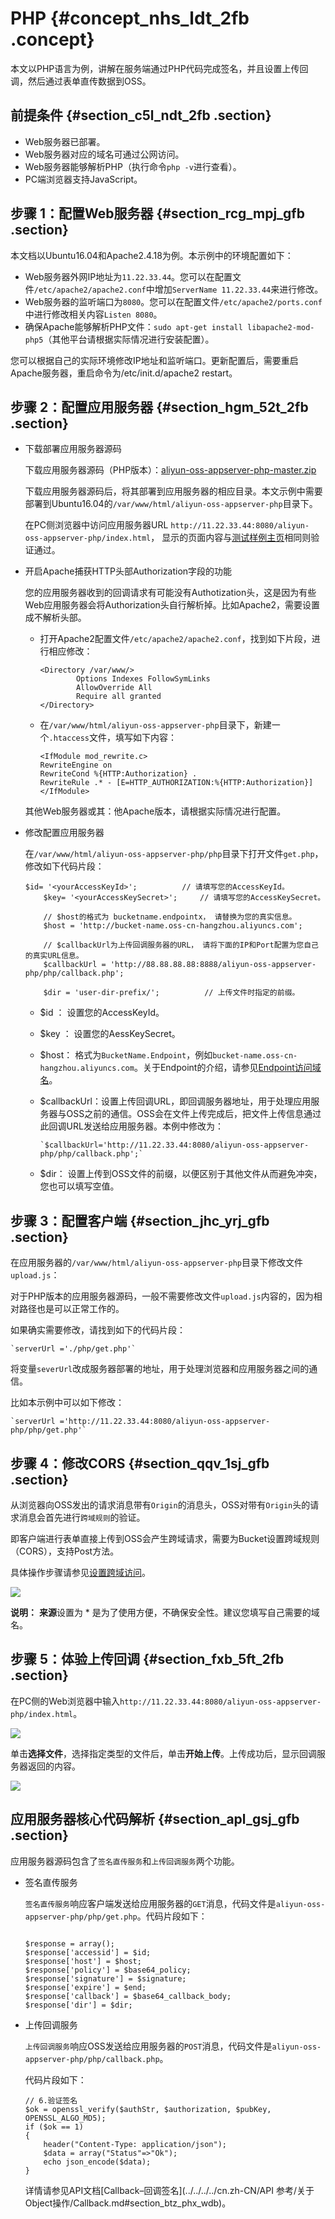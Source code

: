 # PHP {#concept_nhs_ldt_2fb .concept}

本文以PHP语言为例，讲解在服务端通过PHP代码完成签名，并且设置上传回调，然后通过表单直传数据到OSS。

## 前提条件 {#section_c5l_ndt_2fb .section}

-   Web服务器已部署。
-   Web服务器对应的域名可通过公网访问。
-   Web服务器能够解析PHP（执行命令`php -v`进行查看）。
-   PC端浏览器支持JavaScript。

## 步骤 1：配置Web服务器 {#section_rcg_mpj_gfb .section}

本文档以Ubuntu16.04和Apache2.4.18为例。本示例中的环境配置如下：

-   Web服务器外网IP地址为`11.22.33.44`。您可以在配置文件`/etc/apache2/apache2.conf`中增加`ServerName 11.22.33.44`来进行修改。
-   Web服务器的监听端口为`8080`。您可以在配置文件`/etc/apache2/ports.conf`中进行修改相关内容`Listen 8080`。
-   确保Apache能够解析PHP文件：`sudo apt-get install libapache2-mod-php5`（其他平台请根据实际情况进行安装配置）。

您可以根据自己的实际环境修改IP地址和监听端口。更新配置后，需要重启Apache服务器，重启命令为/etc/init.d/apache2 restart。

## 步骤 2：配置应用服务器 {#section_hgm_52t_2fb .section}

-   下载部署应用服务器源码

    下载应用服务器源码（PHP版本）：[aliyun-oss-appserver-php-master.zip](http://docs-aliyun.cn-hangzhou.oss.aliyun-inc.com/assets/attach/92590/APP_zh/1539603337889/aliyun-oss-appserver-php-master.zip)

    下载应用服务器源码后，将其部署到应用服务器的相应目录。本文示例中需要部署到Ubuntu16.04的`/var/www/html/aliyun-oss-appserver-php`目录下。

    在PC侧浏览器中访问应用服务器URL `http://11.22.33.44:8080/aliyun-oss-appserver-php/index.html`， 显示的页面内容与[测试样例主页](http://oss-demo.aliyuncs.com/oss-h5-upload-js-php-callback/index.html?spm=a2c4g.11186623.2.19.63f561e4APLM8H)相同则验证通过。

-   开启Apache捕获HTTP头部Authorization字段的功能

    您的应用服务器收到的回调请求有可能没有Authotization头，这是因为有些Web应用服务器会将Authorization头自行解析掉。比如Apache2，需要设置成不解析头部。

    -   打开Apache2配置文件`/etc/apache2/apache2.conf`，找到如下片段，进行相应修改：

        ```
        <Directory /var/www/>
                Options Indexes FollowSymLinks
                AllowOverride All
                Require all granted
        </Directory>
        ```

    -   在`/var/www/html/aliyun-oss-appserver-php`目录下，新建一个`.htaccess`文件，填写如下内容：

        ```
        <IfModule mod_rewrite.c>
        RewriteEngine on
        RewriteCond %{HTTP:Authorization} .
        RewriteRule .* - [E=HTTP_AUTHORIZATION:%{HTTP:Authorization}]
        </IfModule>
        ```

    其他Web服务器或其：他Apache版本，请根据实际情况进行配置。

-   修改配置应用服务器

    在`/var/www/html/aliyun-oss-appserver-php/php`目录下打开文件`get.php`， 修改如下代码片段：

    ```
    $id= '<yourAccessKeyId>';          // 请填写您的AccessKeyId。
        $key= '<yourAccessKeySecret>';     // 请填写您的AccessKeySecret。
    
        // $host的格式为 bucketname.endpointx， 请替换为您的真实信息。
        $host = 'http://bucket-name.oss-cn-hangzhou.aliyuncs.com';  
    
        // $callbackUrl为上传回调服务器的URL， 请将下面的IP和Port配置为您自己的真实URL信息。
        $callbackUrl = 'http://88.88.88.88:8888/aliyun-oss-appserver-php/php/callback.php';
    
        $dir = 'user-dir-prefix/';          // 上传文件时指定的前缀。
    ```

    -   $id ： 设置您的AccessKeyId。
    -   $key ： 设置您的AessKeySecret。
    -   $host： 格式为`BucketName.Endpoint`，例如`bucket-name.oss-cn-hangzhou.aliyuncs.com`。关于Endpoint的介绍，请参见[Endpoint访问域名](../../../../cn.zh-CN/开发指南/基本概念介绍.md#section_t3j_nmt_tdb)。
    -   $callbackUrl：设置上传回调URL，即回调服务器地址，用于处理应用服务器与OSS之前的通信。OSS会在文件上传完成后，把文件上传信息通过此回调URL发送给应用服务器。本例中修改为：

        ```
        `$callbackUrl='http://11.22.33.44:8080/aliyun-oss-appserver-php/php/callback.php';`
        ```

    -   $dir： 设置上传到OSS文件的前缀，以便区别于其他文件从而避免冲突，您也可以填写空值。

## 步骤 3：配置客户端 {#section_jhc_yrj_gfb .section}

在应用服务器的`/var/www/html/aliyun-oss-appserver-php`目录下修改文件`upload.js`：

对于PHP版本的应用服务器源码，一般不需要修改文件`upload.js`内容的，因为相对路径也是可以正常工作的。

如果确实需要修改，请找到如下的代码片段：

```
`serverUrl ='./php/get.php'`
```

将变量`severUrl`改成服务器部署的地址，用于处理浏览器和应用服务器之间的通信。

比如本示例中可以如下修改：

```
`serverUrl ='http://11.22.33.44:8080/aliyun-oss-appserver-php/php/get.php'`
```

## 步骤 4：修改CORS {#section_qqv_1sj_gfb .section}

从浏览器向OSS发出的请求消息带有`Origin`的消息头，OSS对带有`Origin`头的请求消息会首先进行`跨域规则`的验证。

即客户端进行表单直接上传到OSS会产生跨域请求，需要为Bucket设置跨域规则（CORS），支持Post方法。

具体操作步骤请参见[设置跨域访问](../../../../cn.zh-CN/控制台用户指南/管理存储空间/设置跨域访问.md#)。

![](http://static-aliyun-doc.oss-cn-hangzhou.aliyuncs.com/assets/img/21672/154406661212308_zh-CN.png)

**说明：** **来源**设置为 \* 是为了使用方便，不确保安全性。建议您填写自己需要的域名。

## 步骤 5：体验上传回调 {#section_fxb_5ft_2fb .section}

在PC侧的Web浏览器中输入`http://11.22.33.44:8080/aliyun-oss-appserver-php/index.html`。

![](http://static-aliyun-doc.oss-cn-hangzhou.aliyuncs.com/assets/img/21672/154406661212306_zh-CN.png)

单击**选择文件**，选择指定类型的文件后，单击**开始上传**。上传成功后，显示回调服务器返回的内容。

![](http://static-aliyun-doc.oss-cn-hangzhou.aliyuncs.com/assets/img/21672/154406661212309_zh-CN.png)

## 应用服务器核心代码解析 {#section_apl_gsj_gfb .section}

应用服务器源码包含了`签名直传服务`和`上传回调服务`两个功能。

-   签名直传服务

    `签名直传服务`响应客户端发送给应用服务器的`GET`消息，代码文件是`aliyun-oss-appserver-php/php/get.php`。代码片段如下：

    ```
    
    $response = array();
    $response['accessid'] = $id;
    $response['host'] = $host;
    $response['policy'] = $base64_policy;
    $response['signature'] = $signature;
    $response['expire'] = $end;
    $response['callback'] = $base64_callback_body;
    $response['dir'] = $dir; 
    ```

-   上传回调服务

    `上传回调服务`响应OSS发送给应用服务器的`POST`消息，代码文件是`aliyun-oss-appserver-php/php/callback.php`。

    代码片段如下：

    ```
    // 6.验证签名
    $ok = openssl_verify($authStr, $authorization, $pubKey, OPENSSL_ALGO_MD5);
    if ($ok == 1)
    {
        header("Content-Type: application/json");
        $data = array("Status"=>"Ok");
        echo json_encode($data);
    }
    ```

    详情请参见API文档[Callback–回调签名](../../../../cn.zh-CN/API 参考/关于Object操作/Callback.md#section_btz_phx_wdb)。


